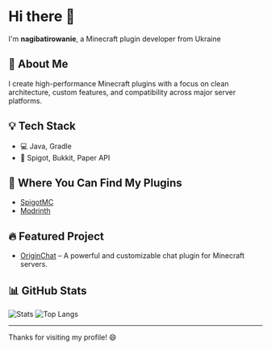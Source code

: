 # Hi there 👋

I'm **nagibatirowanie**, a Minecraft plugin developer from Ukraine

## 🧱 About Me

I create high-performance Minecraft plugins with a focus on clean architecture, custom features, and compatibility across major server platforms.

## 💡 Tech Stack

- 💻 Java, Gradle
- 🔌 Spigot, Bukkit, Paper API

## 🚀 Where You Can Find My Plugins

- [SpigotMC](https://www.spigotmc.org/members/vadimka668.1956525/)
- [Modrinth](https://modrinth.com/user/nagibatirowanie)

## 🔥 Featured Project

- [OriginChat](https://modrinth.com/plugin/originchat) – A powerful and customizable chat plugin for Minecraft servers.

## 📊 GitHub Stats
![Stats](https://github-readme-stats.vercel.app/api?username=nagibatirowanie&theme=codeSTACKr)
![Top Langs](https://github-readme-stats.vercel.app/api/top-langs/?username=nagibatirowanie&hide_progress=true&theme=codeSTACKr)

---

Thanks for visiting my profile! 😄

